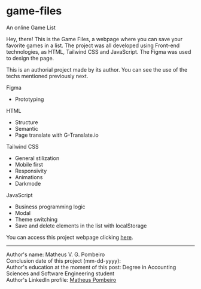 # game-files
 An online Game List

 Hey, there! This is the Game Files, a webpage where you can save your favorite games in a list. The project was all developed using Front-end technologies, as HTML, Tailwind CSS and JavaScript. The Figma was used to design the page.

 This is an authorial project made by its author. You can see the use of the techs mentioned previously next.

 Figma

 <ul>
    <li>Prototyping</li>
 </ul>

 HTML

  <ul>
    <li>Structure</li>
    <li>Semantic</li>
    <li>Page translate with G-Translate.io</li>
 </ul>

 Tailwind CSS

  <ul>
    <li>General stilization</li>
    <li>Mobile first</li>
    <li>Responsivity</li>
    <li>Animations</li>
    <li>Darkmode</li>
 </ul>

 JavaScript

  <ul>
    <li>Business programming logic</li>
    <li>Modal</li>
    <li>Theme switching</li>
    <li>Save and delete elements in the list with localStorage</li>
 </ul>

 You can access this project webpage clicking <a href="https://matheus-pombeiro.github.io/game-files/src/index.html" target="_blank" rel="noopener noreferrer">here</a>.

 <hr>

 Author's name: Matheus V. G. Pombeiro<br>
 Conclusion date of this project (mm-dd-yyyy): <br>
 Author's education at the moment of this post: Degree in Accounting Sciences and Software Engineering student<br>
 Author's LinkedIn profile: <a href="https://www.linkedin.com/in/matheus-pombeiro/" target="_blank" rel="noopener noreferrer">Matheus Pombeiro</a>
